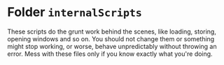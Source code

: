 
# Folder `internalScripts`

These scripts do the grunt work behind the scenes, like loading, storing, opening windows and so on. You should not change them or something might stop working, or worse, behave unpredictably without throwing an error. Mess with these files only if you know exactly what you're doing. 